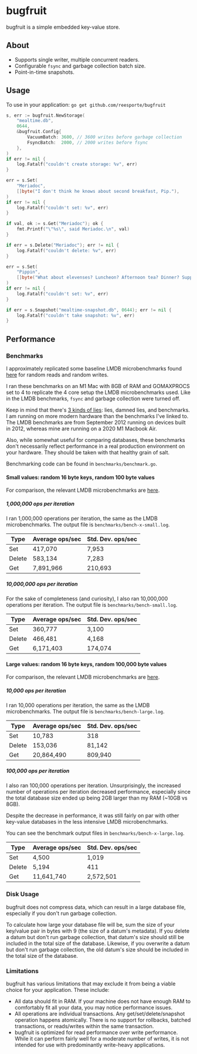 # bugfruit

bugfruit is a simple embedded key-value store.

## About
- Supports single writer, multiple concurrent readers.
- Configurable `fsync` and garbage collection batch size.
- Point-in-time snapshots.

## Usage
To use in your application: `go get github.com/reesporte/bugfruit`

```go
s, err := bugfruit.NewStorage(
    "mealtime.db",
    0644,
    &bugfruit.Config{
        VacuumBatch: 3600, // 3600 writes before garbage collection
        FsyncBatch:  2000, // 2000 writes before fsync
    },
)
if err != nil {
    log.Fatalf("couldn't create storage: %v", err)
}

err = s.Set(
    "Meriadoc",
    []byte("I don't think he knows about second breakfast, Pip."),
)
if err != nil {
    log.Fatalf("couldn't set: %v", err)
}

if val, ok := s.Get("Meriadoc"); ok {
    fmt.Printf("\"%s\", said Meriadoc.\n", val)
}

if err = s.Delete("Meriadoc"); err != nil {
    log.Fatalf("couldn't delete: %v", err)
}

err = s.Set(
    "Pippin",
    []byte("What about elevenses? Luncheon? Afternoon tea? Dinner? Supper?"),
)
if err != nil {
    log.Fatalf("couldn't set: %v", err)
}

if err = s.Snapshot("mealtime-snapshot.db", 0644); err != nil {
    log.Fatalf("couldn't take snapshot: %v", err)
}
```

## Performance
### Benchmarks
I approximately replicated some baseline LMDB microbenchmarks found
[here](http://www.lmdb.tech/bench/microbench/) for random reads and random writes.

I ran these benchmarks on an M1 Mac with 8GB of RAM and GOMAXPROCS set to 4 to
replicate the 4 core setup the LMDB microbenchmarks used. Like in the LMDB
benchmarks, `fsync` and garbage collection were turned off. 

Keep in mind that there's
[3 kinds of lies](https://en.wikipedia.org/wiki/Lies,_damned_lies,_and_statistics):
lies, damned lies, and benchmarks. I am running on more modern hardware than the
benchmarks I've linked to. The LMDB benchmarks are from September 2012 running on
devices built in 2012, whereas mine are running on a 2020 M1 Macbook Air.

Also, while somewhat useful for comparing databases, these
benchmarks don't necessarily reflect performance in a real production environment on
your hardware. They should be taken with that healthy grain of salt.

Benchmarking code can be found in `benchmarks/benchmark.go`.

#### Small values: random 16 byte keys, random 100 byte values
For comparison, the relevant LMDB microbenchmarks are
[here](http://www.lmdb.tech/bench/microbench/#sec2).

##### 1,000,000 ops per iteration
I ran 1,000,000 operations per iteration, the same as the LMDB microbenchmarks.
The output file is `benchmarks/bench-x-small.log`.

|Type|Average ops/sec| Std. Dev. ops/sec|
|---|---|---|
|Set|417,070|7,953|
|Delete|583,134|7,283|
|Get|7,891,966|210,693|

##### 10,000,000 ops per iteration
For the sake of completeness (and curiosity), I also ran 10,000,000 operations per iteration.
The output file is `benchmarks/bench-small.log`.

|Type|Average ops/sec| Std. Dev. ops/sec|
|---|---|---|
|Set|360,777|3,100|
|Delete|466,481|4,168|
|Get|6,171,403|174,074|

#### Large values: random 16 byte keys, random 100,000 byte values
For comparison, the relevant LMDB microbenchmarks are
[here](http://www.lmdb.tech/bench/microbench/#sec4).

##### 10,000 ops per iteration
I ran 10,000 operations per iteration, the same as the LMDB microbenchmarks.
The output file is `benchmarks/bench-large.log`.

|Type|Average ops/sec| Std. Dev. ops/sec|
|---|---|---|
|Set|10,783|318|
|Delete|153,036|81,142|
|Get|20,864,490|809,940|

##### 100,000 ops per iteration
I also ran 100,000 operations per iteration. Unsurprisingly, the increased number of
operations per iteration decreased performance, especially since the total database
size ended up being 2GB larger than my RAM (~10GB vs 8GB).

Despite the decrease in performance, it was still fairly on par with other key-value
databases in the less intensive LMDB microbenchmarks. 

You can see the benchmark output files in `benchmarks/bench-x-large.log`.

|Type|Average ops/sec| Std. Dev. ops/sec|
|---|---|---|
|Set|4,500|1,019|
|Delete|5,194|411|
|Get|11,641,740|2,572,501|

### Disk Usage
bugfruit does not compress data, which can result in a large database file,
especially if you don't run garbage collection.

To calculate how large your database file will be, sum the size of your
key/value pair in bytes with 9 (the size of a datum's metadata). If you delete a
datum but don't run garbage collection, that datum's size should still be included
in the total size of the database. Likewise, if you overwrite a datum but don't run
garbage collection, the old datum's size should be included in the total size of the
database.

### Limitations
bugfruit has various limitations that may exclude it from being a viable choice for
your application. These include:
- All data should fit in RAM. If your machine does not have enough RAM to comfortably
  fit all your data, you may notice performance issues.
- All operations are individual transactions. Any get/set/delete/snapshot operation
  happens atomically. There is no support for rollbacks, batched transactions, or
  reads/writes within the same transaction.
- bugfruit is optimized for read performance over write performance. While it can
  perform fairly well for a moderate number of writes, it is not intended for use
  with predominantly write-heavy applications.
